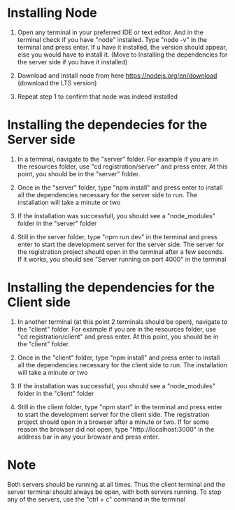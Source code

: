 # Installing Node
1. Open any terminal in your preferred IDE or text editor. And in  the terminal check if you have "node" installed. Type "node -v" in the terminal and press enter. If u have it installed, the version should appear, else you would have to install it. (Move to Installing the dependencies for the server side if you have it installed)

2. Download and install node from here https://nodejs.org/en/download (download the LTS version)

3. Repeat step 1 to confirm that node was indeed installed


# Installing the dependecies for the Server side
1. In a terminal, navigate to the "server" folder. For example if you are in the resources folder, use "cd registration/server" and press enter. At this point, you should be in the "server" folder.

2. Once in the "server" folder, type "npm install" and press enter to install all the dependencies necessary for the server side to run. The installation will take a minute or two

3. If the installation was successfull, you should see a "node_modules" folder in the "server" folder

4. Still in the server folder, type "npm run dev" in the terminal and press enter to start the development server for the server side. The server for the registration project should open in the terminal after a few seconds. If it works, you should see "Server running on port 4000" in the terminal


# Installing the dependencies for the Client side
1. In another terminal (at this point 2 terminals should be open), navigate to the "client" folder. For example if you are in the resources folder, use "cd registration/client" and press enter. At this point, you should be in the "client" folder.

2. Once in the "client" folder, type "npm install" and press enter to install all the dependencies necessary for the client side to run. The installation will take a minute or two

3. If the installation was successfull, you should see a "node_modules" folder in the "client" folder

4. Still in the client folder, type "npm start" in the terminal and press enter to start the development server for the client side. The registration project should open in a browser after a minute or two. If for some reason the browser did not open, type "http://localhost:3000" in the address bar in any your browser and press enter.

# Note
Both servers should be running at all times. Thus the client terminal and the server terminal should always be open, with both servers running. To stop any of the servers, use the "ctrl + c" command in the terminal
